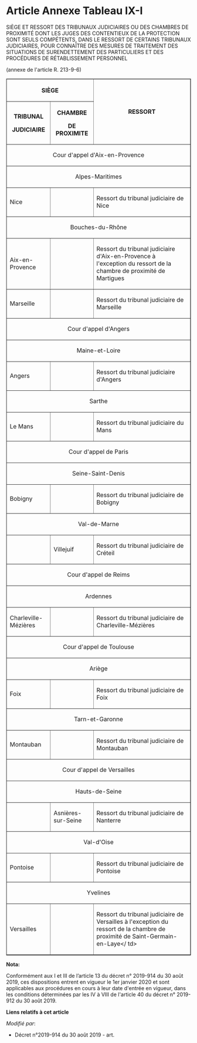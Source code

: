 # Article Annexe Tableau IX-I

SIÈGE ET RESSORT DES TRIBUNAUX JUDICIAIRES OU DES CHAMBRES DE PROXIMITÉ DONT LES JUGES DES CONTENTIEUX DE LA PROTECTION SONT
SEULS COMPÉTENTS, DANS LE RESSORT DE CERTAINS TRIBUNAUX JUDICIAIRES, POUR CONNAÎTRE DES MESURES DE TRAITEMENT DES SITUATIONS
DE SURENDETTEMENT DES PARTICULIERS ET DES PROCÉDURES DE RÉTABLISSEMENT PERSONNEL

(annexe de l'article R. 213-9-6)

<table border="1">
  <tbody>
    <tr>
      <th colspan="2">

SIÈGE</th>
      <th rowspan="2">

RESSORT</th>
    </tr>
    <tr>
      <th>

TRIBUNAL

JUDICIAIRE</th>
      <th>

CHAMBRE

DE PROXIMITE</th>
    </tr>
    <tr>
      <td align="center" colspan="3">

Cour d'appel d'Aix-en-Provence</td>
    </tr>
    <tr>
      <td align="center" colspan="3">

Alpes-Maritimes</td>
    </tr>
    <tr>
      <td align="left">

Nice</td>
      <td align="left">
      </td><td align="left">

Ressort du tribunal judiciaire de Nice</td>
    </tr>
    <tr>
      <td align="center" colspan="3">

Bouches-du-Rhône</td>
    </tr>
    <tr>
      <td align="left">

Aix-en-Provence</td>
      <td align="left">
      </td><td align="left">

Ressort du tribunal judiciaire d'Aix-en-Provence à l'exception du ressort de la chambre de proximité de Martigues</td>
    </tr>
    <tr>
      <td align="left">

Marseille</td>
      <td align="left">
      </td><td align="left">

Ressort du tribunal judiciaire de Marseille</td>
    </tr>
    <tr>
      <td align="center" colspan="3">

Cour d'appel d'Angers</td>
    </tr>
    <tr>
      <td align="center" colspan="3">

Maine-et-Loire</td>
    </tr>
    <tr>
      <td align="left">

Angers</td>
      <td align="left">
      </td><td align="left">

Ressort du tribunal judiciaire d'Angers</td>
    </tr>
    <tr>
      <td colspan="3" align="center">

Sarthe</td>
    </tr>
    <tr>
      <td align="left">

Le Mans</td>
      <td align="left">
      </td><td align="left">

Ressort du tribunal judiciaire du Mans</td>
    </tr>
    <tr>
      <td colspan="3" align="center">

Cour d'appel de Paris</td>
    </tr>
    <tr>
      <td colspan="3" align="center">

Seine-Saint-Denis</td>
    </tr>
    <tr>
      <td align="left">

Bobigny</td>
      <td align="left">
      </td><td align="left">

Ressort du tribunal judiciaire de Bobigny</td>
    </tr>
    <tr>
      <td align="center" colspan="3">

Val-de-Marne</td>
    </tr>
    <tr>
      <td align="left">
      </td><td align="left">

Villejuif</td>
      <td align="left">

Ressort du tribunal judiciaire de Créteil</td>
    </tr>
    <tr>
      <td colspan="3" align="center">

Cour d'appel de Reims</td>
    </tr>
    <tr>
      <td colspan="3" align="center">

Ardennes</td>
    </tr>
    <tr>
      <td align="left">

Charleville-Mézières</td>
      <td align="left">
      </td><td align="left">

Ressort du tribunal judiciaire de Charleville-Mézières</td>
    </tr>
    <tr>
      <td align="center" colspan="3">

Cour d'appel de Toulouse</td>
    </tr>
    <tr>
      <td align="center" colspan="3">

Ariège</td>
    </tr>
    <tr>
      <td align="left">

Foix</td>
      <td align="left">
      </td><td align="left">

Ressort du tribunal judiciaire de Foix</td>
    </tr>
    <tr>
      <td align="center" colspan="3">

Tarn-et-Garonne</td>
    </tr>
    <tr>
      <td align="left">

Montauban</td>
      <td align="left">
      </td><td align="left">

Ressort du tribunal judiciaire de Montauban</td>
    </tr>
    <tr>
      <td align="center" colspan="3">

Cour d'appel de Versailles</td>
    </tr>
    <tr>
      <td align="center" colspan="3">

Hauts-de-Seine</td>
    </tr>
    <tr>
      <td align="left">
      </td><td align="left">

Asnières-sur-Seine</td>
      <td align="left">

Ressort du tribunal judiciaire de Nanterre</td>
    </tr>
    <tr>
      <td colspan="3" align="center">

Val-d'Oise</td>
    </tr>
    <tr>
      <td align="left">

Pontoise</td>
      <td align="left">
      </td><td align="left">

Ressort du tribunal judiciaire de Pontoise</td>
    </tr>
    <tr>
      <td colspan="3" align="center">

Yvelines</td>
    </tr>
    <tr>
      <td align="left">

Versailles</td>
      <td align="left">
      </td><td align="left">

Ressort du tribunal judiciaire de Versailles à l'exception du ressort de la chambre de proximité de Saint-Germain-en-Laye</
td>
    </tr>
  </tbody>
</table>

**Nota:**

Conformément aux I et III de l’article 13 du décret n° 2019-914 du 30 août 2019, ces dispositions entrent en vigueur le 1er
janvier 2020 et sont applicables aux procédures en cours à leur date d'entrée en vigueur, dans les conditions déterminées par
les IV à VIII de l'article 40 du décret n° 2019-912 du 30 août 2019.

**Liens relatifs à cet article**

_Modifié par_:

  - Décret n°2019-914 du 30 août 2019 - art.

